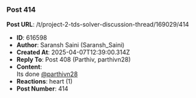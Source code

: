 ### Post 414
**Post URL**: /t/project-2-tds-solver-discussion-thread/169029/414
- **ID**: 616598
- **Author**: Saransh Saini (Saransh_Saini)
- **Created At**: 2025-04-07T12:39:00.314Z
- **Reply To**: Post 408 (Parthiv, parthivn28)
- **Content**:  
  Its done <a class="mention" href="/u/parthivn28">@parthivn28</a>
- **Reactions**: heart (1)
- **Post Number**: 414


